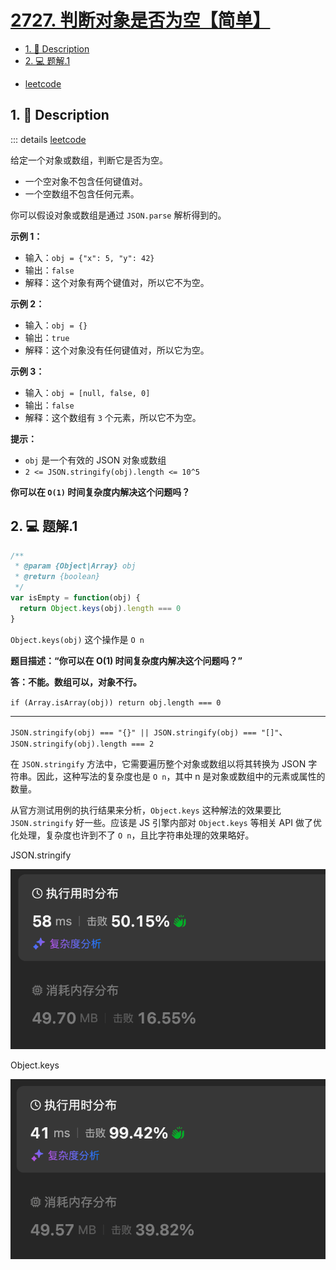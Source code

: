 # [2727. 判断对象是否为空【简单】](https://github.com/Tdahuyou/TNotes.leetcode/tree/main/notes/2727.%20%E5%88%A4%E6%96%AD%E5%AF%B9%E8%B1%A1%E6%98%AF%E5%90%A6%E4%B8%BA%E7%A9%BA%E3%80%90%E7%AE%80%E5%8D%95%E3%80%91)

<!-- region:toc -->
- [1. 📝 Description](#1--description)
- [2. 💻 题解.1](#2--题解1)
<!-- endregion:toc -->
- [leetcode](https://leetcode.cn/problems/is-object-empty)


## 1. 📝 Description

::: details [leetcode](https://leetcode.cn)

给定一个对象或数组，判断它是否为空。

- 一个空对象不包含任何键值对。
- 一个空数组不包含任何元素。

你可以假设对象或数组是通过 `JSON.parse` 解析得到的。

**示例 1：**

- 输入：`obj = {"x": 5, "y": 42}`
- 输出：`false`
- 解释：这个对象有两个键值对，所以它不为空。

**示例 2：**

- 输入：`obj = {}`
- 输出：`true`
- 解释：这个对象没有任何键值对，所以它为空。

**示例 3：**

- 输入：`obj = [null, false, 0]`
- 输出：`false`
- 解释：这个数组有 `3` 个元素，所以它不为空。

**提示：**

- `obj` 是一个有效的 JSON 对象或数组
- `2 <= JSON.stringify(obj).length <= 10^5`

**你可以在 `O(1)` 时间复杂度内解决这个问题吗？**

## 2. 💻 题解.1

```javascript
/**
 * @param {Object|Array} obj
 * @return {boolean}
 */
var isEmpty = function(obj) {
  return Object.keys(obj).length === 0
}
```

`Object.keys(obj)` 这个操作是 `O n`

**题目描述：“你可以在 O(1) 时间复杂度内解决这个问题吗？”**

**答：不能。数组可以，对象不行。**

`if (Array.isArray(obj)) return obj.length === 0`

---

`JSON.stringify(obj) === "{}" || JSON.stringify(obj) === "[]"`、`JSON.stringify(obj).length === 2`

在 `JSON.stringify` 方法中，它需要遍历整个对象或数组以将其转换为 JSON 字符串。因此，这种写法的复杂度也是 `O n`，其中 n 是对象或数组中的元素或属性的数量。

从官方测试用例的执行结果来分析，`Object.keys` 这种解法的效果要比 `JSON.stringify` 好一些。应该是 JS 引擎内部对 `Object.keys` 等相关 API 做了优化处理，复杂度也许到不了 `O n`，且比字符串处理的效果略好。

JSON.stringify

![](assets/2024-09-26-22-41-48.png)

Object.keys

![](assets/2024-09-26-22-42-11.png)
